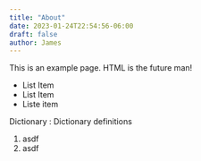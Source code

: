 ```yaml
---
title: "About"
date: 2023-01-24T22:54:56-06:00
draft: false
author: James
---
```


This is an example page. HTML is the future man!

 - List Item
 - List Item
 - Liste item

 Dictionary
  : Dictionary definitions

 1. asdf
 2. asdf
